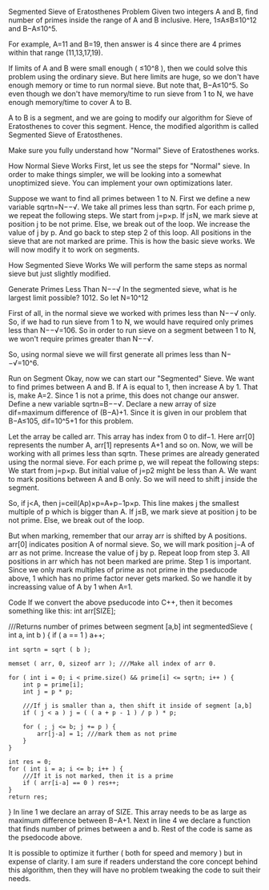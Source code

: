 Segmented Sieve of Eratosthenes
Problem
Given two integers A and B, find number of primes inside the range of A and B inclusive. Here, 1≤A≤B≤10^12 and B−A≤10^5.

For example, A=11 and B=19, then answer is 4 since there are 4 primes within that range (11,13,17,19).

If limits of A and B were small enough ( ≤10^8 ), then we could solve this problem using the ordinary sieve. But here limits are huge, so we don't have enough memory or time to run normal sieve. But note that, B−A≤10^5. So even though we don't have memory/time to run sieve from 1 to N, we have enough memory/time to cover A to B.

A to B is a segment, and we are going to modify our algorithm for Sieve of Eratosthenes to cover this segment. Hence, the modified algorithm is called Segmented Sieve of Eratosthenes. 

Make sure you fully understand how "Normal" Sieve of Eratosthenes works.

How Normal Sieve Works
First, let us see the steps for "Normal" sieve. In order to make things simpler, we will be looking into a somewhat unoptimized sieve. You can implement your own optimizations later.

Suppose we want to find all primes between 1 to N.
First we define a new variable sqrtn=N−−√.
We take all primes less than sqrtn. 
For each prime p, we repeat the following steps.
We start from j=p×p.
If j≤N, we mark sieve at position j to be not prime.
Else, we break out of the loop.
We increase the value of j by p. And go back to step step 2 of this loop.
All positions in the sieve that are not marked are prime.
This is how the basic sieve works. We will now modify it to work on segments.

How Segmented Sieve Works
We will perform the same steps as normal sieve but just slightly modified.

Generate Primes Less Than N−−√
In the segmented sieve, what is he largest limit possible? 1012. So let N=10^12

First of all, in the normal sieve we worked with primes less than N−−√ only. So, if we had to run sieve from 1 to N, we would have required only primes less than N−−√=106. So in order to run sieve on a segment between 1 to N, we won't require primes greater than N−−√.

So, using normal sieve we will first generate all primes less than N−−√=10^6.

Run on Segment
Okay, now we can start our "Segmented" Sieve. We want to find primes between A and B. 
If A is equal to 1, then increase A by 1. That is, make A=2. Since 1 is not a prime, this does not change our answer.
Define a new variable sqrtn=B−−√.
Declare a new array of size dif=maximum difference of (B−A)+1. Since it is given in our problem that B−A≤105, dif=10^5+1 for this problem. 

Let the array be called arr. This array has index from 0 to dif−1. Here arr[0] represents the number A, arr[1] represents A+1 and so on.
Now, we will be working with all primes less than sqrtn. These primes are already generated using the normal sieve.
For each prime p, we will repeat the following steps:
We start from j=p×p.
But initial value of j=p2 might be less than A. We want to mark positions between A and B only. So we will need to shift j inside the segment.

So, if j<A, then j=ceil(Ap)×p=A+p−1p×p. This line makes j the smallest multiple of p which is bigger than A.
If j≤B, we mark sieve at position j to be not prime.
Else, we break out of the loop.

But when marking, remember that our array arr is shifted by A positions. arr[0] indicates position A of normal sieve. So, we will mark position j−A of arr as not prime.
Increase the value of j by p. Repeat loop from step 3.
All positions in arr which has not been marked are prime.
Step 1 is important. Since we only mark multiples of prime as not prime in the pseducode above, 1 which has no prime factor never gets marked. So we handle it by increassing value of A by 1 when A=1.

Code
If we convert the above pseducode into C++, then it becomes something like this:
int arr[SIZE];

///Returns number of primes between segment [a,b]
int segmentedSieve ( int a, int b ) {
    if ( a == 1 ) a++;

    int sqrtn = sqrt ( b );

    memset ( arr, 0, sizeof arr ); ///Make all index of arr 0.

    for ( int i = 0; i < prime.size() && prime[i] <= sqrtn; i++ ) {
        int p = prime[i];
        int j = p * p;

        ///If j is smaller than a, then shift it inside of segment [a,b]
        if ( j < a ) j = ( ( a + p - 1 ) / p ) * p;

        for ( ; j <= b; j += p ) {
            arr[j-a] = 1; ///mark them as not prime
        }
    }

    int res = 0;
    for ( int i = a; i <= b; i++ ) {
        ///If it is not marked, then it is a prime
        if ( arr[i-a] == 0 ) res++;
    }
    return res;
}
In line 1 we declare an array of SIZE. This array needs to be as large as maximum difference between B−A+1. Next in line 4 we declare a function that finds number of primes between a and b. Rest of the code is same as the psedocode above.

It is possible to optimize it further ( both for speed and memory ) but in expense of clarity. I am sure if readers understand the core concept behind this algorithm, then they will have no problem tweaking the code to suit their needs.

